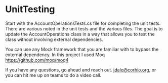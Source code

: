 # UnitTesting

Start with the AccountOperationsTests.cs file for completing the unit tests. There are various noted in the unit tests and the various files.
The goal is to update the AccountOperations class in a way that allows you to test the class without involving external dependencies.

You can use any Mock framework that you are familiar with to bypass the external dependency. In this project I used Moq https://github.com/moq/moq4

If you have any questions, go ahead and reach out. jdale@corhio.org, or you can hit me up on teams to do a video call.
